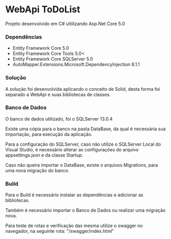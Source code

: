 <h1> WebApi ToDoList </h1>

<p>Projeto desenvolvido em C# ultilizando Asp.Net Core 5.0</p>
<h3>Dependências</h3>
<ul>
  <li>Entity Framework Core 5.0</li>
  <li>Entity Framework Core Tools 5.0<</li>
  <li>Entity Framework Core SQLServer 5.0</li>
  <li>AutoMapper.Extensions.Microsoft.DependencyInjection 8.1.1</li>
</ul>

<h3>Solução</h3>
<p>A solução foi desenvolvida aplicando o conceito de Solid, desta forma foi separado a WebApi e suas bibliotecas de classes.</p>

<h3>Banco de Dados</h3>
<p>O banco de dados utilizado, foi o SQLServer 13.0.4</p>
<p>Existe uma cópia para o banco na pasta DataBase, da qual é necessária sua importação, para execução da aplicação.</p>
<p>Para a configuração do SQLServer, caso não utilize o SQLServer Local do Visual Studio, é necessário alterar as configurações do arquivo appsettings.json e da classe Startup.</p>
<p>Caso não queira importar o DataBase, existe o arquivos Migrations, para uma nova migração do banco.</p>

<h3>Build</h3>
<p>Para o Build é necessário instalar as dependências e adicionar as bibliotecas.</p>
<p>Também é necessário importar o Banco de Dados ou realizar uma migração nova.</p>
<p>Para teste de rotas e verificação das mesma utilize o swagger no navegador, na seguinte rota: "/swagger/index.html"</p>



